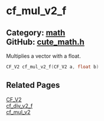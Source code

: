 [](../header.md ':include')

# cf_mul_v2_f

Category: [math](/api_reference?id=math)  
GitHub: [cute_math.h](https://github.com/RandyGaul/cute_framework/blob/master/include/cute_math.h)  
---

Multiplies a vector with a float.

```cpp
CF_V2 cf_mul_v2_f(CF_V2 a, float b)
```

## Related Pages

[CF_V2](/math/cf_v2.md)  
[cf_div_v2_f](/math/cf_div_v2_f.md)  
[cf_mul_v2](/math/cf_mul_v2.md)  
